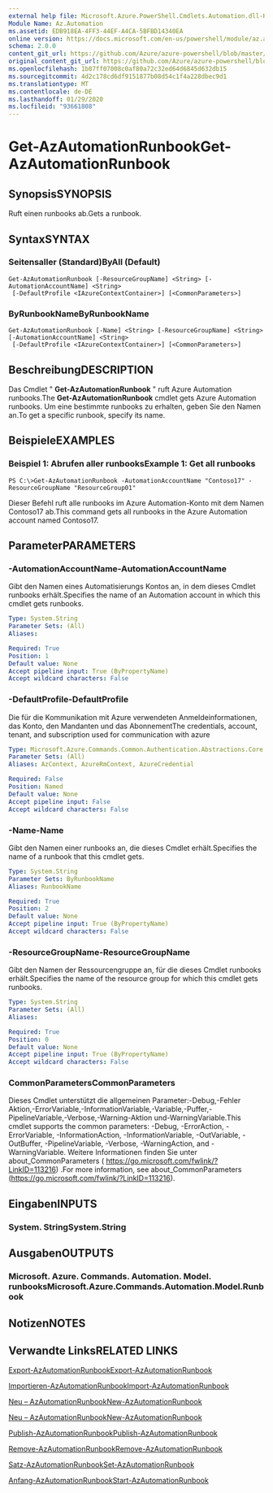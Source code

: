```yaml
---
external help file: Microsoft.Azure.PowerShell.Cmdlets.Automation.dll-Help.xml
Module Name: Az.Automation
ms.assetid: EDB918EA-4FF3-44EF-A4CA-5BFBD14340EA
online version: https://docs.microsoft.com/en-us/powershell/module/az.automation/get-azautomationrunbook
schema: 2.0.0
content_git_url: https://github.com/Azure/azure-powershell/blob/master/src/Automation/Automation/help/Get-AzAutomationRunbook.md
original_content_git_url: https://github.com/Azure/azure-powershell/blob/master/src/Automation/Automation/help/Get-AzAutomationRunbook.md
ms.openlocfilehash: 1b07ff07008c0af80a72c32ed64d6845d632db15
ms.sourcegitcommit: 4d2c178cd6df9151877b08d54c1f4a228dbec9d1
ms.translationtype: MT
ms.contentlocale: de-DE
ms.lasthandoff: 01/29/2020
ms.locfileid: "93661808"
---
```

# <span data-ttu-id="f3ce7-101">Get-AzAutomationRunbook</span><span class="sxs-lookup"><span data-stu-id="f3ce7-101">Get-AzAutomationRunbook</span></span>

## <span data-ttu-id="f3ce7-102">Synopsis</span><span class="sxs-lookup"><span data-stu-id="f3ce7-102">SYNOPSIS</span></span>
<span data-ttu-id="f3ce7-103">Ruft einen runbooks ab.</span><span class="sxs-lookup"><span data-stu-id="f3ce7-103">Gets a runbook.</span></span>

## <span data-ttu-id="f3ce7-104">Syntax</span><span class="sxs-lookup"><span data-stu-id="f3ce7-104">SYNTAX</span></span>

### <span data-ttu-id="f3ce7-105">Seitensaller (Standard)</span><span class="sxs-lookup"><span data-stu-id="f3ce7-105">ByAll (Default)</span></span>
```
Get-AzAutomationRunbook [-ResourceGroupName] <String> [-AutomationAccountName] <String>
 [-DefaultProfile <IAzureContextContainer>] [<CommonParameters>]
```

### <span data-ttu-id="f3ce7-106">ByRunbookName</span><span class="sxs-lookup"><span data-stu-id="f3ce7-106">ByRunbookName</span></span>
```
Get-AzAutomationRunbook [-Name] <String> [-ResourceGroupName] <String> [-AutomationAccountName] <String>
 [-DefaultProfile <IAzureContextContainer>] [<CommonParameters>]
```

## <span data-ttu-id="f3ce7-107">Beschreibung</span><span class="sxs-lookup"><span data-stu-id="f3ce7-107">DESCRIPTION</span></span>
<span data-ttu-id="f3ce7-108">Das Cmdlet " **Get-AzAutomationRunbook** " ruft Azure Automation runbooks.</span><span class="sxs-lookup"><span data-stu-id="f3ce7-108">The **Get-AzAutomationRunbook** cmdlet gets Azure Automation runbooks.</span></span>
<span data-ttu-id="f3ce7-109">Um eine bestimmte runbooks zu erhalten, geben Sie den Namen an.</span><span class="sxs-lookup"><span data-stu-id="f3ce7-109">To get a specific runbook, specify its name.</span></span>

## <span data-ttu-id="f3ce7-110">Beispiele</span><span class="sxs-lookup"><span data-stu-id="f3ce7-110">EXAMPLES</span></span>

### <span data-ttu-id="f3ce7-111">Beispiel 1: Abrufen aller runbooks</span><span class="sxs-lookup"><span data-stu-id="f3ce7-111">Example 1: Get all runbooks</span></span>
```
PS C:\>Get-AzAutomationRunbook -AutomationAccountName "Contoso17" -ResourceGroupName "ResourceGroup01"
```

<span data-ttu-id="f3ce7-112">Dieser Befehl ruft alle runbooks im Azure Automation-Konto mit dem Namen Contoso17 ab.</span><span class="sxs-lookup"><span data-stu-id="f3ce7-112">This command gets all runbooks in the Azure Automation account named Contoso17.</span></span>

## <span data-ttu-id="f3ce7-113">Parameter</span><span class="sxs-lookup"><span data-stu-id="f3ce7-113">PARAMETERS</span></span>

### <span data-ttu-id="f3ce7-114">-AutomationAccountName</span><span class="sxs-lookup"><span data-stu-id="f3ce7-114">-AutomationAccountName</span></span>
<span data-ttu-id="f3ce7-115">Gibt den Namen eines Automatisierungs Kontos an, in dem dieses Cmdlet runbooks erhält.</span><span class="sxs-lookup"><span data-stu-id="f3ce7-115">Specifies the name of an Automation account in which this cmdlet gets runbooks.</span></span>

```yaml
Type: System.String
Parameter Sets: (All)
Aliases:

Required: True
Position: 1
Default value: None
Accept pipeline input: True (ByPropertyName)
Accept wildcard characters: False
```

### <span data-ttu-id="f3ce7-116">-DefaultProfile</span><span class="sxs-lookup"><span data-stu-id="f3ce7-116">-DefaultProfile</span></span>
<span data-ttu-id="f3ce7-117">Die für die Kommunikation mit Azure verwendeten Anmeldeinformationen, das Konto, den Mandanten und das Abonnement</span><span class="sxs-lookup"><span data-stu-id="f3ce7-117">The credentials, account, tenant, and subscription used for communication with azure</span></span>

```yaml
Type: Microsoft.Azure.Commands.Common.Authentication.Abstractions.Core.IAzureContextContainer
Parameter Sets: (All)
Aliases: AzContext, AzureRmContext, AzureCredential

Required: False
Position: Named
Default value: None
Accept pipeline input: False
Accept wildcard characters: False
```

### <span data-ttu-id="f3ce7-118">-Name</span><span class="sxs-lookup"><span data-stu-id="f3ce7-118">-Name</span></span>
<span data-ttu-id="f3ce7-119">Gibt den Namen einer runbooks an, die dieses Cmdlet erhält.</span><span class="sxs-lookup"><span data-stu-id="f3ce7-119">Specifies the name of a runbook that this cmdlet gets.</span></span>

```yaml
Type: System.String
Parameter Sets: ByRunbookName
Aliases: RunbookName

Required: True
Position: 2
Default value: None
Accept pipeline input: True (ByPropertyName)
Accept wildcard characters: False
```

### <span data-ttu-id="f3ce7-120">-ResourceGroupName</span><span class="sxs-lookup"><span data-stu-id="f3ce7-120">-ResourceGroupName</span></span>
<span data-ttu-id="f3ce7-121">Gibt den Namen der Ressourcengruppe an, für die dieses Cmdlet runbooks erhält.</span><span class="sxs-lookup"><span data-stu-id="f3ce7-121">Specifies the name of the resource group for which this cmdlet gets runbooks.</span></span>

```yaml
Type: System.String
Parameter Sets: (All)
Aliases:

Required: True
Position: 0
Default value: None
Accept pipeline input: True (ByPropertyName)
Accept wildcard characters: False
```

### <span data-ttu-id="f3ce7-122">CommonParameters</span><span class="sxs-lookup"><span data-stu-id="f3ce7-122">CommonParameters</span></span>
<span data-ttu-id="f3ce7-123">Dieses Cmdlet unterstützt die allgemeinen Parameter:-Debug,-Fehler Aktion,-ErrorVariable,-InformationVariable,-Variable,-Puffer,-PipelineVariable,-Verbose,-Warning-Aktion und-WarningVariable.</span><span class="sxs-lookup"><span data-stu-id="f3ce7-123">This cmdlet supports the common parameters: -Debug, -ErrorAction, -ErrorVariable, -InformationAction, -InformationVariable, -OutVariable, -OutBuffer, -PipelineVariable, -Verbose, -WarningAction, and -WarningVariable.</span></span> <span data-ttu-id="f3ce7-124">Weitere Informationen finden Sie unter about_CommonParameters ( https://go.microsoft.com/fwlink/?LinkID=113216) .</span><span class="sxs-lookup"><span data-stu-id="f3ce7-124">For more information, see about_CommonParameters (https://go.microsoft.com/fwlink/?LinkID=113216).</span></span>

## <span data-ttu-id="f3ce7-125">Eingaben</span><span class="sxs-lookup"><span data-stu-id="f3ce7-125">INPUTS</span></span>

### <span data-ttu-id="f3ce7-126">System. String</span><span class="sxs-lookup"><span data-stu-id="f3ce7-126">System.String</span></span>

## <span data-ttu-id="f3ce7-127">Ausgaben</span><span class="sxs-lookup"><span data-stu-id="f3ce7-127">OUTPUTS</span></span>

### <span data-ttu-id="f3ce7-128">Microsoft. Azure. Commands. Automation. Model. runbooks</span><span class="sxs-lookup"><span data-stu-id="f3ce7-128">Microsoft.Azure.Commands.Automation.Model.Runbook</span></span>

## <span data-ttu-id="f3ce7-129">Notizen</span><span class="sxs-lookup"><span data-stu-id="f3ce7-129">NOTES</span></span>

## <span data-ttu-id="f3ce7-130">Verwandte Links</span><span class="sxs-lookup"><span data-stu-id="f3ce7-130">RELATED LINKS</span></span>

[<span data-ttu-id="f3ce7-131">Export-AzAutomationRunbook</span><span class="sxs-lookup"><span data-stu-id="f3ce7-131">Export-AzAutomationRunbook</span></span>](./Export-AzAutomationRunbook.md)

[<span data-ttu-id="f3ce7-132">Importieren-AzAutomationRunbook</span><span class="sxs-lookup"><span data-stu-id="f3ce7-132">Import-AzAutomationRunbook</span></span>](./Import-AzAutomationRunbook.md)

[<span data-ttu-id="f3ce7-133">Neu – AzAutomationRunbook</span><span class="sxs-lookup"><span data-stu-id="f3ce7-133">New-AzAutomationRunbook</span></span>](./New-AzAutomationRunbook.md)

[<span data-ttu-id="f3ce7-134">Neu – AzAutomationRunbook</span><span class="sxs-lookup"><span data-stu-id="f3ce7-134">New-AzAutomationRunbook</span></span>](./New-AzAutomationRunbook.md)

[<span data-ttu-id="f3ce7-135">Publish-AzAutomationRunbook</span><span class="sxs-lookup"><span data-stu-id="f3ce7-135">Publish-AzAutomationRunbook</span></span>](./Publish-AzAutomationRunbook.md)

[<span data-ttu-id="f3ce7-136">Remove-AzAutomationRunbook</span><span class="sxs-lookup"><span data-stu-id="f3ce7-136">Remove-AzAutomationRunbook</span></span>](./Remove-AzAutomationRunbook.md)

[<span data-ttu-id="f3ce7-137">Satz-AzAutomationRunbook</span><span class="sxs-lookup"><span data-stu-id="f3ce7-137">Set-AzAutomationRunbook</span></span>](./Set-AzAutomationRunbook.md)

[<span data-ttu-id="f3ce7-138">Anfang-AzAutomationRunbook</span><span class="sxs-lookup"><span data-stu-id="f3ce7-138">Start-AzAutomationRunbook</span></span>](./Start-AzAutomationRunbook.md)



